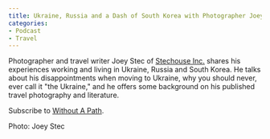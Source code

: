```yaml
---
title: Ukraine, Russia and a Dash of South Korea with Photographer Joey Stec
categories:
- Podcast
- Travel
---
```


Photographer and travel writer Joey Stec of [Stechouse Inc.](http://stechouse.com) shares his experiences working and living in Ukraine, Russia and South Korea. He talks about his disappointments when moving to Ukraine, why you should never, ever call it "the Ukraine," and he offers some background on his published travel photography and literature.

Subscribe to [Without A Path](https://itunes.apple.com/us/podcast/without-a-path/id1037475413?l=es&mt=2).

Photo: Joey Stec
